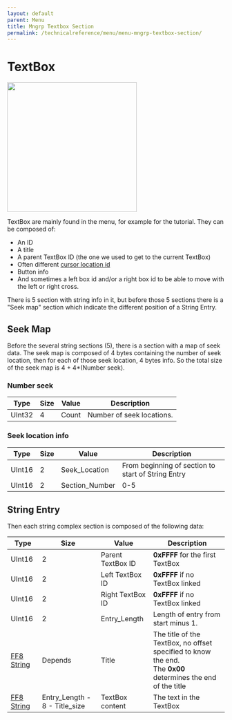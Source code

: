 ```yaml
---
layout: default
parent: Menu
title: Mngrp Textbox Section
permalink: /technicalreference/menu/menu-mngrp-textbox-section/
---
```


# TextBox

<img src="https://github.com/user-attachments/assets/6f73a84e-9cf3-4721-8d95-854a524f3270" width="300">

TextBox are mainly found in the menu, for example for the tutorial.
They can be composed of:

* An ID
* A title
* A parent TextBox ID (the one we used to get to the current TextBox)
* Often different [cursor location id]({{site.baseurl}}/FF8/TechnicalReference/Miscellaneous/FF8Char#cursor-location-id)
* Button info
* And sometimes a left box id and/or a right box id to be able to move with the left or right cross.

There is 5 section with string info in it, but before those 5 sections there is a "Seek map" section which indicate the different position of a String Entry.

## Seek Map

Before the several string sections (5), there is a section with a map of seek data.
The seek map is composed of 4 bytes containing the number of seek location, then for each of those seek location, 4 bytes info. So the total size of the seek
map is 4 + 4*(Number seek).

### Number seek

| Type   | Size | Value | Description               |
|--------|------|-------|---------------------------|
| UInt32 | 4    | Count | Number of seek locations. |

### Seek location info

| Type   | Size | Value           | Description                                        |
|--------|------|-----------------|----------------------------------------------------|
| UInt16 | 2    | Seek\_Location  | From beginning of section to start of String Entry |
| UInt16 | 2    | Section\_Number | 0-5                                                |

## String Entry

Then each string complex section is composed of the following data:

| Type                                                                               | Size                           | Value             | Description                                                                                                      |
|------------------------------------------------------------------------------------|--------------------------------|-------------------|------------------------------------------------------------------------------------------------------------------|
| UInt16                                                                             | 2                              | Parent TextBox ID | **0xFFFF** for the first TextBox                                                                                 |
| UInt16                                                                             | 2                              | Left TextBox ID   | **0xFFFF** if no TextBox linked                                                                                  |
| UInt16                                                                             | 2                              | Right TextBox ID  | **0xFFFF** if no TextBox linked                                                                                  |
| UInt16                                                                             | 2                              | Entry\_Length     | Length of entry from start minus 1.                                                                              |
| [FF8 String]({{site.baseurl}}/FF8/TechnicalReference/Miscellaneous/FF8String) | Depends                        | Title             | The title of the TextBox, no offset specified to know the end. <br/>The **0x00** determines the end of the title |
| [FF8 String]({{site.baseurl}}/FF8/TechnicalReference/Miscellaneous/FF8String) | Entry\_Length - 8 - Title_size | TextBox content   | The text in the TextBox                                                                                          |
